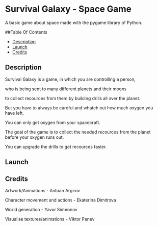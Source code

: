 # Survival Galaxy - Space Game
A basic game about space made with the pygame library of Python.

##Table Of Contents
- [Description](#description)
- [Launch](#launch)
- [Credits](#credits)
<a name="description"/>
<a name="launch"/>
<a name="credits"/>

## Description
Survival Galaxy is a game, in which you are controlling a person, 

who is being sent to many different planets and their moons

to collect recources from them by building drills all over the planet.

But you have to always be careful and whatch out how much oxygen you have left.

You can only get oxygen from your spacecraft.

The goal of the game is to collect the needed recources from the planet before your oxygen runs out.

You can upgrade the drills to get recources faster.

## Launch

## Credits
Artwork/Animations - Antoan Argirov

Character movement and actions - Ekaterina Dimitrova

World generation - Yavor Simeonov

Visualise textures/animations - Viktor Penev
